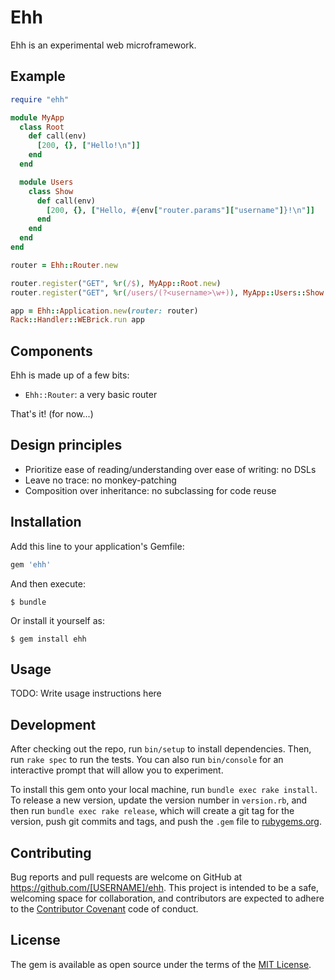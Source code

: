 # Ehh

Ehh is an experimental web microframework.

## Example

```ruby
require "ehh"

module MyApp
  class Root
    def call(env)
      [200, {}, ["Hello!\n"]]
    end
  end

  module Users
    class Show
      def call(env)
        [200, {}, ["Hello, #{env["router.params"]["username"]}!\n"]]
      end
    end
  end
end

router = Ehh::Router.new

router.register("GET", %r(/$), MyApp::Root.new)
router.register("GET", %r(/users/(?<username>\w+)), MyApp::Users::Show.new)

app = Ehh::Application.new(router: router)
Rack::Handler::WEBrick.run app
```

## Components

Ehh is made up of a few bits:

- `Ehh::Router`: a very basic router

That's it! (for now...)

## Design principles

- Prioritize ease of reading/understanding over ease of writing: no DSLs
- Leave no trace: no monkey-patching
- Composition over inheritance: no subclassing for code reuse

## Installation

Add this line to your application's Gemfile:

```ruby
gem 'ehh'
```

And then execute:

    $ bundle

Or install it yourself as:

    $ gem install ehh

## Usage

TODO: Write usage instructions here

## Development

After checking out the repo, run `bin/setup` to install dependencies. Then, run `rake spec` to run the tests. You can also run `bin/console` for an interactive prompt that will allow you to experiment.

To install this gem onto your local machine, run `bundle exec rake install`. To release a new version, update the version number in `version.rb`, and then run `bundle exec rake release`, which will create a git tag for the version, push git commits and tags, and push the `.gem` file to [rubygems.org](https://rubygems.org).

## Contributing

Bug reports and pull requests are welcome on GitHub at https://github.com/[USERNAME]/ehh. This project is intended to be a safe, welcoming space for collaboration, and contributors are expected to adhere to the [Contributor Covenant](http://contributor-covenant.org) code of conduct.


## License

The gem is available as open source under the terms of the [MIT License](http://opensource.org/licenses/MIT).

